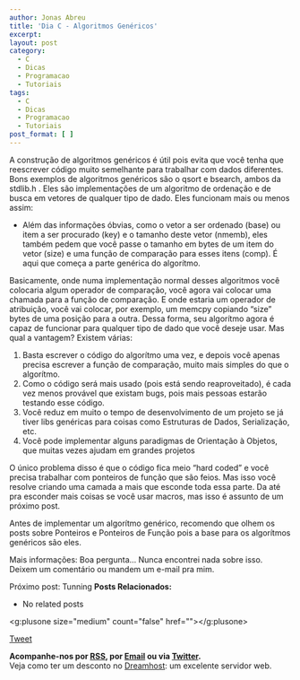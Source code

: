 ```yaml
---
author: Jonas Abreu
title: 'Dia C - Algoritmos Genéricos'
excerpt:
layout: post
category:
  - C
  - Dicas
  - Programacao
  - Tutoriais
tags:
  - C
  - Dicas
  - Programacao
  - Tutoriais
post_format: [ ]
---
```

A construção de algoritmos genéricos é útil pois evita que você tenha que reescrever código muito semelhante para trabalhar com dados diferentes. Bons exemplos de algoritmos genéricos são o qsort e bsearch, ambos da stdlib.h . Eles são implementações de um algoritmo de ordenação e de busca em vetores de qualquer tipo de dado. Eles funcionam mais ou menos assim:  
- Além das informações óbvias, como o vetor a ser ordenado (base) ou item a ser procurado (key) e o tamanho deste vetor (nmemb), eles também pedem que você passe o tamanho em bytes de um item do vetor (size) e uma função de comparação para esses itens (comp). É aqui que começa a parte genérica do algorítmo.

Basicamente, onde numa implementação normal desses algoritmos você colocaria algum operador de comparação, você agora vai colocar uma chamada para a função de comparação. E onde estaria um operador de atribuição, você vai colocar, por exemplo, um memcpy copiando “size” bytes de uma posição para a outra. Dessa forma, seu algorítmo agora é capaz de funcionar para qualquer tipo de dado que você deseje usar. Mas qual a vantagem? Existem várias:

1.  Basta escrever o código do algorítmo uma vez, e depois você apenas precisa escrever a função de comparação, muito mais simples do que o algorítmo.
2.  Como o código será mais usado (pois está sendo reaproveitado), é cada vez menos provável que existam bugs, pois mais pessoas estarão testando esse código.
3.  Você reduz em muito o tempo de desenvolvimento de um projeto se já tiver libs genéricas para coisas como Estruturas de Dados, Serialização, etc.
4.  Você pode implementar alguns paradigmas de Orientação à Objetos, que muitas vezes ajudam em grandes projetos

O único problema disso é que o código fica meio “hard coded” e você precisa trabalhar com ponteiros de função que são feios. Mas isso você resolve criando uma camada a mais que esconde toda essa parte. Da até pra esconder mais coisas se você usar macros, mas isso é assunto de um próximo post.

Antes de implementar um algorítmo genérico, recomendo que olhem os posts sobre Ponteiros e Ponteiros de Função pois a base para os algorítmos genéricos são eles.

Mais informações: Boa pergunta… Nunca encontrei nada sobre isso. Deixem um comentário ou mandem um e-mail pra mim.

Próximo post: Tunning 
**Posts Relacionados:** 
*   No related posts

<g:plusone size="medium" count="false" href=""></g:plusone> 

[Tweet][1] 





**Acompanhe-nos por [ RSS][2], por [Email][3] ou via [Twitter][4].**  
Veja como ter um desconto no [Dreamhost][5]: um excelente servidor web.

 [1]: https://twitter.com/share
 [2]: http://feeds.feedburner.com/VidaGeek
 [3]: http://feedburner.google.com/fb/a/mailverify?uri=VidaGeek&loc=pt_BR
 [4]: http://twitter.com/blogvidageek
 [5]: http://vidageek.net/dreamhost/